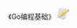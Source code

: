 《Go编程基础》 [![编辑](/img/edit.png "编辑")](https://github.com/MinuteBook/language/edit/master/go/go-fundamental-programming.md)











